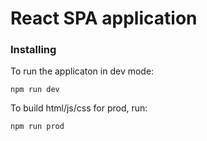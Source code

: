 
# React SPA application

### Installing

To run the applicaton in dev mode:
```
npm run dev
```

To build html/js/css for prod, run:
```
npm run prod
```
